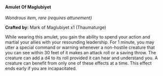 #### Amulet Of Maglubiyet
_Wondrous item, rare (requires attunement)_

**Crafted by:** Mark of Maglubiyet x1 (Thaumaturge)

While wearing this amulet, you gain the ability to spend your action and martial your allies with your resounding leadership. For 1 minute, you may utter a special command or warning whenever a non-hostile creature that you can see within 30 feet of it makes an attack roll or a saving throw. The creature can add a d4 to its roll provided it can hear and understand you. A creature can benefit from only one of these effects at a time. This effect ends early if you are incapacitated.
